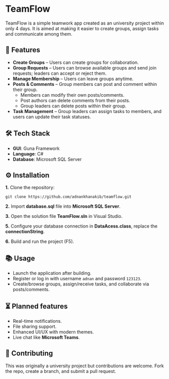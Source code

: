 
# TeamFlow

TeamFlow is a simple teamwork app created as an university project within only 4 days. It is aimed at making it easier to create groups, assign tasks and communicate among them.

## 🚀 Features
- **Create Groups** – Users can create groups for collaboration.
- **Group Requests** – Users can browse available groups and send join requests; leaders can accept or reject them.
- **Manage Membership** – Users can leave groups anytime.
- **Posts & Comments** – Group members can post and comment within their group.
   - Members can modify their own posts/comments.
   - Post authors can delete comments from their posts.
   - Group leaders can delete posts within their group.
- **Task Management** – Group leaders can assign tasks to members, and users can update their task statuses.

## 🛠️ Tech Stack
- **GUI**: Guna Framework
- **Language**: C#
- **Database**: Microsoft SQL Server

## ⚙️ Installation
**1.** Clone the repository:
```
git clone https://github.com/adnankhanakib/teamflow.git

```
**2.** Import **database.sql** file into **Microsoft SQL Server**.

**3.** Open the solution file **TeamFlow.sln** in Visual Studio.

**5.** Configure your database connection in **DataAcess.class**, replace the **connectionString**.

**6.** Build and run the project (F5).

## 📚 Usage
- Launch the application after building.
- Register or log in with username `adnan` and password `123123`.
- Create/browse groups, assign/receive tasks, and collaborate via posts/comments.

## ⏳ Planned features
- Real-time notifications.
- File sharing support.
- Enhanced UI/UX with modern themes.
- Live chat like **Microsoft Teams**.

## 🤝 Contributing
This was originally a university project but contributions are welcome.
Fork the repo, create a branch, and submit a pull request.
